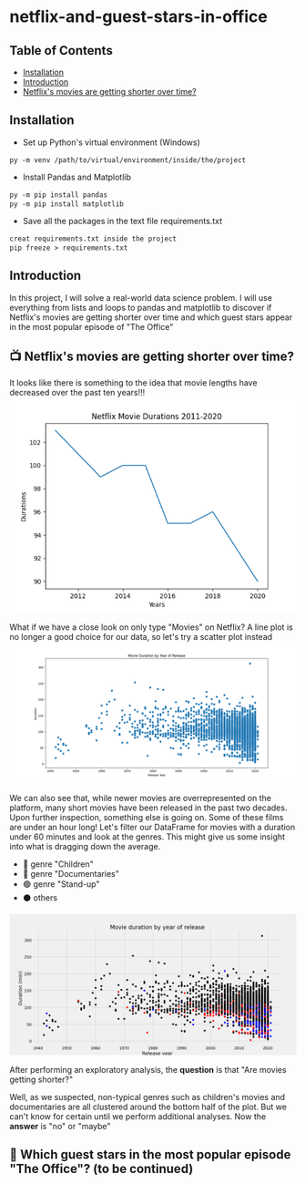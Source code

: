 # netflix-and-guest-stars-in-office
## Table of Contents
- [Installation](#installation)
- [Introduction](#introduction)
- [Netflix's movies are getting shorter over time?](📺-Netflix's-movies-are-getting-shorter-over-time?)


## Installation
- Set up Python's virtual environment (Windows)
```
py -m venv /path/to/virtual/environment/inside/the/project
```

- Install Pandas and Matplotlib
```
py -m pip install pandas
py -m pip install matplotlib
```

- Save all the packages in the text file requirements.txt
```
creat requirements.txt inside the project
pip freeze > requirements.txt
```

## Introduction
In this project, I will solve a real-world data science problem. 
I will use everything from lists and loops to pandas and matplotlib to discover if Netflix's movies are getting shorter over time 
and which guest stars appear in the most popular episode of "The Office"

## 📺 Netflix's movies are getting shorter over time?

It looks like there is something to the idea that movie lengths have decreased over the past ten years!!!
![](Figure_1.png)

What if we have a close look on only type "Movies" on Netflix? A line plot is no longer a good choice for our data, so let's try a scatter plot instead
![](Figure_2.png)

We can also see that, while newer movies are overrepresented on the platform, many short movies have been released in the past two decades.
Upon further inspection, something else is going on. Some of these films are under an hour long! Let's filter our DataFrame for movies with a duration under 60 minutes and look at the genres. This might give us some insight into what is dragging down the average.
- 🔴 genre "Children"
- 🔵 genre "Documentaries" 
- 🟢 genre "Stand-up"
- ⚫ others

![](Figure_3.png)

After performing an exploratory analysis, the **question** is that "Are movies getting shorter?"

Well, as we suspected, non-typical genres such as children's movies and documentaries are all clustered around the bottom half of the plot. But we can't know for certain until we perform additional analyses. Now the **answer** is "no" or "maybe"

## 📸 Which guest stars in the most popular episode "The Office"? (to be continued)
